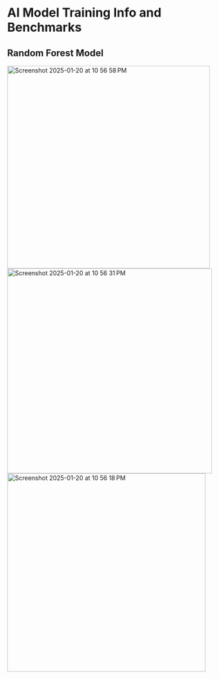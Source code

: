 # AI Model Training Info and Benchmarks

## Random Forest Model
<img width="469" alt="Screenshot 2025-01-20 at 10 56 58 PM" src="https://github.com/user-attachments/assets/d3bd6476-9f00-4f75-bc73-233482bb75a2" />
<img width="474" alt="Screenshot 2025-01-20 at 10 56 31 PM" src="https://github.com/user-attachments/assets/95021d3b-8d31-4bdd-8c22-2fb27f37a05f" />
<img width="459" alt="Screenshot 2025-01-20 at 10 56 18 PM" src="https://github.com/user-attachments/assets/58d8bcfb-b0c1-4542-96fb-2c582b05954b" />
